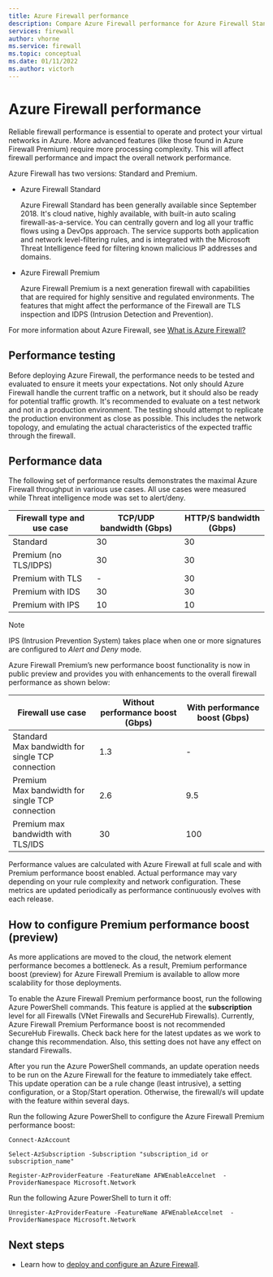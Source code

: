 ```yaml
---
title: Azure Firewall performance 
description: Compare Azure Firewall performance for Azure Firewall Standard and Premium
services: firewall
author: vhorne
ms.service: firewall
ms.topic: conceptual
ms.date: 01/11/2022
ms.author: victorh
---
```


# Azure Firewall performance

Reliable firewall performance is essential to operate and protect your virtual networks in Azure. More advanced features (like those found in Azure Firewall Premium) require more processing complexity. This will affect firewall performance and impact the overall network performance.

Azure Firewall has two versions: Standard and Premium.

- Azure Firewall Standard

   Azure Firewall Standard has been generally available since September 2018. It's cloud native, highly available, with built-in auto scaling firewall-as-a-service. You can centrally govern and log all your traffic flows using a DevOps approach. The service supports both application and network level-filtering rules, and is integrated with the Microsoft Threat Intelligence feed for filtering known malicious IP addresses and domains. 
- Azure Firewall Premium

   Azure Firewall Premium is a next generation firewall with capabilities that are required for highly sensitive and regulated environments. The features that might affect the performance of the Firewall are TLS inspection and IDPS (Intrusion Detection and Prevention).

For more information about Azure Firewall, see [What is Azure Firewall?](overview.md)

## Performance testing

Before deploying Azure Firewall, the performance needs to be tested and evaluated to ensure it meets your expectations. Not only should Azure Firewall handle the current traffic on a network, but it should also be ready for potential traffic growth. It's recommended to evaluate on a test network and not in a production environment. The testing should attempt to replicate the production environment as close as possible. This includes the network topology, and emulating the actual characteristics of the expected traffic through the firewall.

## Performance data

The following set of performance results demonstrates the maximal Azure Firewall throughput in various use cases. All use cases were measured while Threat intelligence mode was set to alert/deny.


|Firewall type and use case  |TCP/UDP bandwidth (Gbps)  |HTTP/S bandwidth (Gbps)  |
|---------|---------|---------|
|Standard     |30|30|
|Premium (no TLS/IDPS)     |30|30|
|Premium with TLS     |-|30|
|Premium with IDS     |30|30|
|Premium with IPS      |10|10|

> [!NOTE]
> IPS (Intrusion Prevention System) takes place when one or more signatures are configured to *Alert and Deny* mode.

Azure Firewall Premium’s new performance boost functionality is now in public preview and provides you with enhancements to the overall firewall performance as shown below:


|Firewall use case  |Without performance boost (Gbps)  |With performance boost (Gbps)  |
|---------|---------|---------|
|Standard<br>Max bandwidth for single TCP connection     |1.3|-|
|Premium<br>Max bandwidth for single TCP connection     |2.6|9.5|
|Premium max bandwidth with TLS/IDS|30|100|

Performance values are calculated with Azure Firewall at full scale and with Premium performance boost enabled. Actual performance may vary depending on your rule complexity and network configuration. These metrics are updated periodically as performance continuously evolves with each release.

## How to configure Premium performance boost (preview)

As more applications are moved to the cloud, the network element performance becomes a bottleneck. As a result, Premium performance boost (preview) for Azure Firewall Premium is available to allow more scalability for those deployments.

To enable the Azure Firewall Premium performance boost, run the following Azure PowerShell commands. This feature is applied at the **subscription** level for all Firewalls (VNet Firewalls and SecureHub Firewalls). Currently, Azure Firewall Premium Performance boost is not recommended SecureHub Firewalls. Check back here for the latest updates as we work to change this recommendation. Also, this setting does not have any effect on standard Firewalls.

After you run the Azure PowerShell commands, an update operation needs to be run on the Azure Firewall for the feature to immediately take effect. This update operation can be a rule change (least intrusive), a setting configuration, or a Stop/Start operation. Otherwise, the firewall/s will update with the feature within several days.

Run the following Azure PowerShell to configure the Azure Firewall Premium performance boost:

```azurepowershell
Connect-AzAccount  

Select-AzSubscription -Subscription "subscription_id or subscription_name"

Register-AzProviderFeature -FeatureName AFWEnableAccelnet  -ProviderNamespace Microsoft.Network  
```

Run the following Azure PowerShell to turn it off:

```azurepowershell
Unregister-AzProviderFeature -FeatureName AFWEnableAccelnet  -ProviderNamespace Microsoft.Network 
```



## Next steps

- Learn how to [deploy and configure an Azure Firewall](tutorial-firewall-deploy-portal.md).